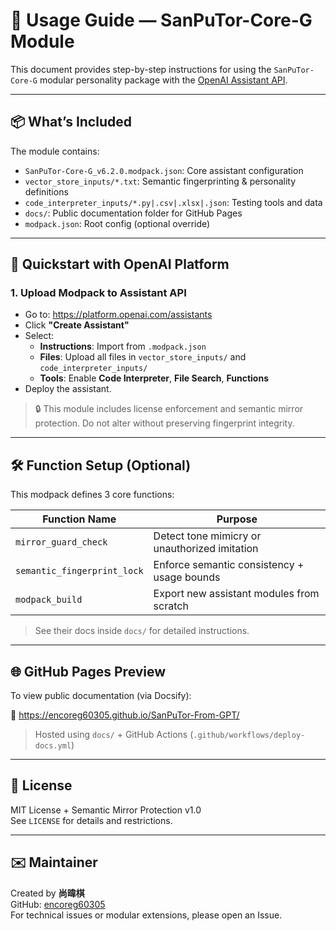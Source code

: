 # 🧭 Usage Guide — SanPuTor-Core-G Module

This document provides step-by-step instructions for using the `SanPuTor-Core-G` modular personality package with the [OpenAI Assistant API](https://platform.openai.com/assistants).

---

## 📦 What’s Included

The module contains:

- `SanPuTor-Core-G_v6.2.0.modpack.json`: Core assistant configuration  
- `vector_store_inputs/*.txt`: Semantic fingerprinting & personality definitions  
- `code_interpreter_inputs/*.py|.csv|.xlsx|.json`: Testing tools and data  
- `docs/`: Public documentation folder for GitHub Pages  
- `modpack.json`: Root config (optional override)

---

## 🚀 Quickstart with OpenAI Platform

### 1. Upload Modpack to Assistant API

- Go to: https://platform.openai.com/assistants
- Click **"Create Assistant"**
- Select:
  - **Instructions**: Import from `.modpack.json`
  - **Files**: Upload all files in `vector_store_inputs/` and `code_interpreter_inputs/`
  - **Tools**: Enable **Code Interpreter**, **File Search**, **Functions**
- Deploy the assistant.

> 🔒 This module includes license enforcement and semantic mirror protection. Do not alter without preserving fingerprint integrity.

---

## 🛠️ Function Setup (Optional)

This modpack defines 3 core functions:

| Function Name             | Purpose                                         |
|--------------------------|--------------------------------------------------|
| `mirror_guard_check`     | Detect tone mimicry or unauthorized imitation   |
| `semantic_fingerprint_lock` | Enforce semantic consistency + usage bounds |
| `modpack_build`          | Export new assistant modules from scratch       |

> See their docs inside `docs/` for detailed instructions.

---

## 🌐 GitHub Pages Preview

To view public documentation (via Docsify):

🔗 https://encoreg60305.github.io/SanPuTor-From-GPT/

> Hosted using `docs/` + GitHub Actions (`.github/workflows/deploy-docs.yml`)

---

## 📄 License

MIT License + Semantic Mirror Protection v1.0  
See `LICENSE` for details and restrictions.

---

## ✉️ Maintainer

Created by **尚暐棋**  
GitHub: [encoreg60305](https://github.com/encoreg60305)  
For technical issues or modular extensions, please open an Issue.
